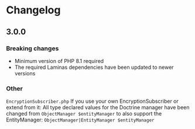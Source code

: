 # Changelog

## 3.0.0
### Breaking changes
- Minimum version of PHP 8.1 required
- The required Laminas dependencies have been updated to newer versions

### Other
`EncryptionSubscriber.php`
If you use your own EncryptionSubscriber or extend from it:
All type declared values for the Doctrine manager have been changed from `ObjectManager $entityManager` to also support the EntityManager: `ObjectManager|EntityManager $entityManager` 
